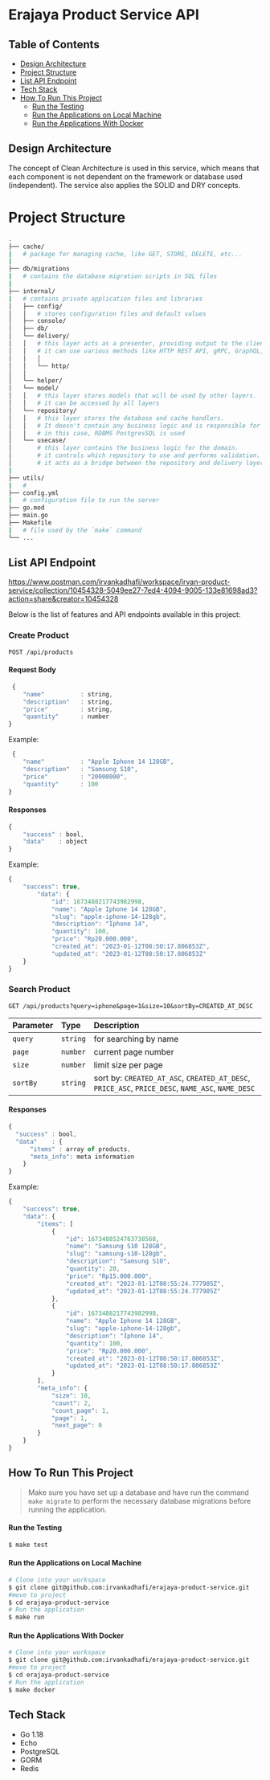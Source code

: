 # Erajaya Product Service API

## Table of Contents
* [Design Architecture](#design-architecture)
* [Project Structure](#project-structure)
* [List API Endpoint](#list-api-endpoint)
* [Tech Stack](#tech-stack)
* [How To Run This Project](#how-to-run-this-project)
    * [Run the Testing](#run-the-testing)
    * [Run the Applications on Local Machine](#run-the-applications-on-local-machine)
    * [Run the Applications With Docker](#run-the-applications-with-docker)

## Design Architecture
The concept of Clean Architecture is used in this service, which means that each component is not dependent on the framework or database used (independent). The service also applies the SOLID and DRY concepts.

# Project Structure
```bash
.
├── cache/
|   # package for managing cache, like GET, STORE, DELETE, etc...
|   
├── db/migrations
|   # contains the database migration scripts in SQL files
|  
├── internal/
|   # contains private application files and libraries
│   ├── config/
│   │   # stores configuration files and default values
│   ├── console/
│   ├── db/
│   └── delivery/
│   │   # this layer acts as a presenter, providing output to the client.
│   │   # it can use various methods like HTTP REST API, gRPC, GraphQL, etc. In this case, HTTP REST API is used
│   │   │
│   │   └── http/ 
│   │   
│   └── helper/
│   └── model/
│   │   # this layer stores models that will be used by other layers.
│   │   # it can be accessed by all layers
│   └── repository/
│   │   # this layer stores the database and cache handlers.
│   │   # It doesn't contain any business logic and is responsible for determining which datastore to use
│   │   # in this case, RDBMS PostgresSQL is used
│   └── usecase/
│       # this layer contains the business logic for the domain.
│       # it controls which repository to use and performs validation.
│       # it acts as a bridge between the repository and delivery layers
|   
├── utils/
|   # 
├── config.yml
|   # configuration file to run the server
├── go.mod
├── main.go
├── Makefile
|   # file used by the `make` command
└── ...
```


## List API Endpoint
https://www.postman.com/irvankadhafi/workspace/irvan-product-service/collection/10454328-5049ee27-7ed4-4094-9005-133e81698ad3?action=share&creator=10454328

Below is the list of features and API endpoints available in this project:
### Create Product
```http
POST /api/products
```
#### Request Body
```javascript
 {
    "name"          : string,
    "description"   : string,
    "price"         : string,
    "quantity"      : number
}
```
Example:
```javascript
 {
    "name"          : "Apple Iphone 14 128GB",
    "description"   : "Samsung S10",
    "price"         : "20000000",
    "quantity"      : 100
}
```

#### Responses
```javascript
{
    "success" : bool,
    "data"    : object
}
```
Example: 
```javascript
{
    "success": true,
        "data": {
            "id": 1673488217743982998,
            "name": "Apple Iphone 14 128GB",
            "slug": "apple-iphone-14-128gb",
            "description": "Iphone 14",
            "quantity": 100,
            "price": "Rp20.000.000",
            "created_at": "2023-01-12T08:50:17.806853Z",
            "updated_at": "2023-01-12T08:50:17.806853Z"
    }
}
```


### Search Product

```http
GET /api/products?query=iphone&page=1&size=10&sortBy=CREATED_AT_DESC
```

| Parameter | Type     | Description           |
| :--- |:---------|:----------------------|
| `query` | `string` | for searching by name |
| `page` | `number` | current page number   |
| `size` | `number` | limit size per page   |
| `sortBy` | `string` | sort by: `CREATED_AT_ASC`, `CREATED_AT_DESC`, `PRICE_ASC`, `PRICE_DESC`, `NAME_ASC`, `NAME_DESC`             |


#### Responses
```javascript
{
  "success" : bool,
  "data"    : {
      "items" : array of products, 
      "meta_info": meta information 
    }
}
```
Example:
```javascript
{
    "success": true,
    "data": {
        "items": [
            {
                "id": 1673488524763738568,
                "name": "Samsung S10 128GB",
                "slug": "samsung-s10-128gb",
                "description": "Samsung S10",
                "quantity": 20,
                "price": "Rp15.000.000",
                "created_at": "2023-01-12T08:55:24.777905Z",
                "updated_at": "2023-01-12T08:55:24.777905Z"
            },
            {
                "id": 1673488217743982998,
                "name": "Apple Iphone 14 128GB",
                "slug": "apple-iphone-14-128gb",
                "description": "Iphone 14",
                "quantity": 100,
                "price": "Rp20.000.000",
                "created_at": "2023-01-12T08:50:17.806853Z",
                "updated_at": "2023-01-12T08:50:17.806853Z"
            }
        ],
        "meta_info": {
            "size": 10,
            "count": 2,
            "count_page": 1,
            "page": 1,
            "next_page": 0
        }
    }
}
```


## How To Run This Project

> Make sure you have set up a database and have run the command `make migrate` to perform the necessary database migrations before running the application.

#### Run the Testing

```bash
$ make test
```

#### Run the Applications on Local Machine

```bash
# Clone into your workspace
$ git clone git@github.com:irvankadhafi/erajaya-product-service.git
#move to project
$ cd erajaya-product-service
# Run the application
$ make run
```

#### Run the Applications With Docker

```bash
# Clone into your workspace
$ git clone git@github.com:irvankadhafi/erajaya-product-service.git
#move to project
$ cd erajaya-product-service
# Run the application
$ make docker
```

## Tech Stack
- Go 1.18
- Echo
- PostgreSQL
- GORM
- Redis
